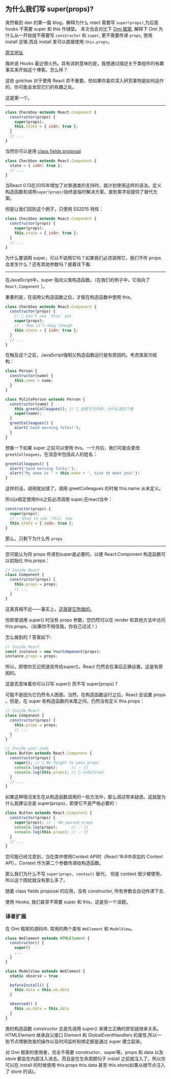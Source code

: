 ## 为什么我们写 super(props)?

突然看到 dan 的第一篇 blog，解释为什么 react 需要写 `super(props)`,为后面 hooks 不需要 super 和 this 作铺垫。
本文也会对比下 [Omi 框架](https://github.com/Tencent/omi), 解释下 Omi 为什么从一开始就不需要写 `constructor` 和 `super`, 更不需要传递 `props`, 使用 install 足够,而且 install 里可以直接使用 `this.props`。

[原文地址](https://overreacted.io/why-do-we-write-super-props/)

我听说 Hooks 最近很火热。具有讽刺意味的是，我想通过描述关于类组件的有趣事实来开始这个博客。怎么样？

这些 gotchas 对于使用 React 并不重要。但如果你喜欢深入研究事物是如何运作的，你可能会发现它们的有趣之处。

这是第一个。

----


```js
class Checkbox extends React.Component {
  constructor(props) {
    super(props);
    this.state = { isOn: true };
  }
  // ...
}
```

 当然你可以是用 [class fields proposal](https://github.com/tc39/proposal-class-fields) 

```js
class Checkbox extends React.Component {
  state = { isOn: true };
  // ...
}
```

当React 0.13在2015年增加了对普通类的支持时，就计划使用这样的语法。定义构造函数和调用`super(props)`始终是临时解决方案，直到类字段提供了替代方案。

但是让我们回到这个例子，只使用 ES2015 特性：

```js
class Checkbox extends React.Component {
  constructor(props) {
    super(props);
    this.state = { isOn: true };
  }
  // ...
}
```

为什么要调用 super，可以不调用它吗？如果我们必须调用它，我们不传 props 会发生什么？还有其他参数吗？接着往下看:

-----

在JavaScript中，super 指向父类构造函数。（在我们的例子中，它指向了` React.Component` ）。


重要的是，在调用父构造函数之后，才能在构造函数中使用 this。

```js
class Checkbox extends React.Component {
  constructor(props) {
    // 🔴 Can’t use `this` yet
    super(props);
    // ✅ Now it’s okay though
    this.state = { isOn: true };
  }
  // ...
}
```

在触及这个之前，JavaScript强制父构造函数运行是有原因的。考虑类层次结构：

```js
class Person {
  constructor(name) {
    this.name = name;
  }
}

class PolitePerson extends Person {
  constructor(name) {
    this.greetColleagues(); // 🔴 这是不允许的，为什么请往下看
    super(name);
  }
  greetColleagues() {
    alert('Good morning folks!');
  }
}
```

想象一下如果 super 之前可以使用 this。一个月后，我们可能会更改 `greetColleagues`，在消息中包括此人的姓名：

```js
greetColleagues() {
  alert('Good morning folks!');
  alert('My name is ' + this.name + ', nice to meet you!');
}
```

这样的话，调用就出错了，调用 greetColleagues 的时候 this.name 从未定义。

所以js规定使用this之前必须调用 super,在react当中：

```js
constructor(props) {
  super(props);
  // ✅ Okay to use `this` now
  this.state = { isOn: true };
}
```

那么，只剩下为什么传 `props`

-------

您可能认为将 props 传递到super是必要的，以便 React.Component 构造函数可以初始化 this.props：


```js
// Inside React
class Component {
  constructor(props) {
    this.props = props;
    // ...
  }
}
```

这离真相不远——事实上，[这就是它所做的](https://github.com/facebook/react/blob/1d25aa5787d4e19704c049c3cfa985d3b5190e0d/packages/react/src/ReactBaseClasses.js#L22)。

但即使调用 super() 时没有 props 参数，您仍然可以在 render 和其他方法中访问 this.props。（如果你不相信我，你自己试试！）

怎么做到的？答案如下:

```js
// Inside React
const instance = new YourComponent(props);
instance.props = props;
```

所以，即使你忘记把道具传给super()，React 仍然会在事后正确设置。这是有原因的。

这是否意味着你可以只写 super() 而不写 super(props)？



可能不是因为它仍然令人困惑。当然，在构造函数运行之后，React 会设置 props 。但是，在 super 和构造函数的末尾之间，仍然没有定义 this.props：

```js
// Inside React
class Component {
  constructor(props) {
    this.props = props;
    // ...
  }
}

// Inside your code
class Button extends React.Component {
  constructor(props) {
    super(); // 😬 We forgot to pass props
    console.log(props);      // ✅ {}
    console.log(this.props); // 😬 undefined 
  }
  // ...
}
```

如果这种情况发生在从构造函数调用的一些方法中，那么调试带来疑惑。这就是为什么我建议总是 super(props)，即使它不是严格必要的：

```js
class Button extends React.Component {
  constructor(props) {
    super(props); // ✅ We passed props
    console.log(props);      // ✅ {}
    console.log(this.props); // ✅ {}
  }
  // ...
}
```

您可能已经注意到，当在类中使用Context API时（React 16.6中添加的 Context API），Context 作为第二个参数传递给构造函数。

那么我们为什么不写 `super(props, context)` 替代， 但是 context 很少被使用，所以这个困扰就没有那么多了。


随着 class fields proposal 的应用，没有 constructor, 所有参数会自动传递下去. 

使用 Hooks, 我们甚至不需要 super 和 this，这是另一个话题。



### 译者扩展


在 Omi 框架的源码中, 常用的两个类有 `WeElement` 和 `ModelView`。

```js
class WeElement extends HTMLElement {
  constructor() {
    super()
    ...
  }
}
```

```js
class ModelView extends WeElement {
  static observe = true

  beforeInstall() {
    this.data = this.vm.data
  }

  observed() {
    this.vm.data = this.data
  }
}
```

类的构造函数 constructor 总是先调用 super() 来建立正确的原型链继承关系。HTMLElement 继承自父接口 Element 和 GlobalEventHandlers 的属性,所以一些节点增删改查的操作以及时间监听和绑定都是通过 super 建立起来。 

对 Omi 框架的使用者，完全不需要 constructor、super等。props 和 data 以及 store 都会在内部注入进去。而且是在生命周期勾子 install 之前就注入了，所以你可以在 install 的时候使用 this.props this.data 甚至 this.store(如果从根节点注入了 store 的话)。